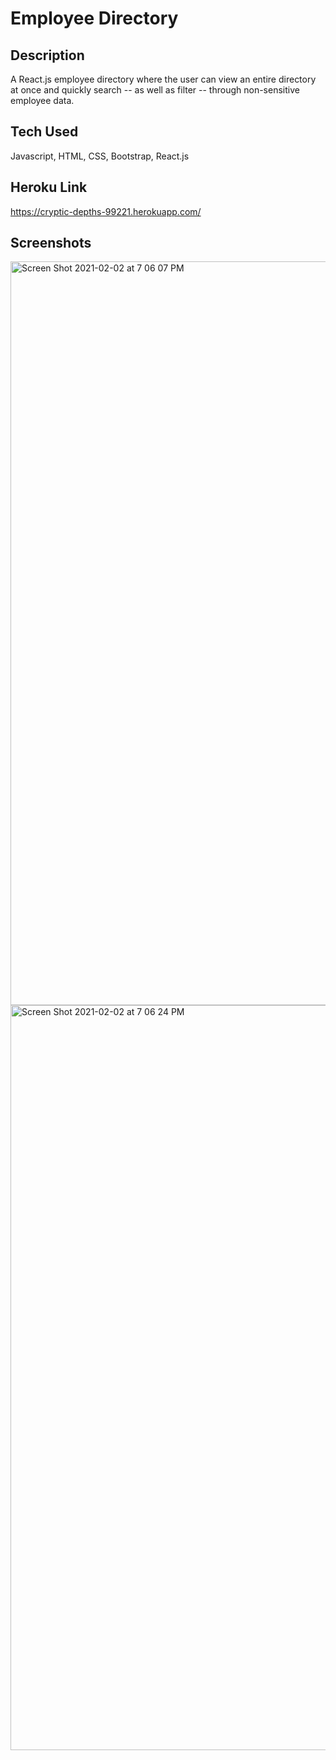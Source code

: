 # Employee Directory

## Description

A React.js employee directory where the user can view an entire directory at once and quickly search -- as well as filter -- through non-sensitive employee data.

## Tech Used

Javascript, HTML, CSS, Bootstrap, React.js

## Heroku Link

https://cryptic-depths-99221.herokuapp.com/

## Screenshots

<img width="1190" alt="Screen Shot 2021-02-02 at 7 06 07 PM" src="https://user-images.githubusercontent.com/70185995/106679101-f88f5500-6589-11eb-882e-7355421984a2.png">
<img width="1192" alt="Screen Shot 2021-02-02 at 7 06 24 PM" src="https://user-images.githubusercontent.com/70185995/106679102-f927eb80-6589-11eb-8b7c-ae522ea4c23d.png">
